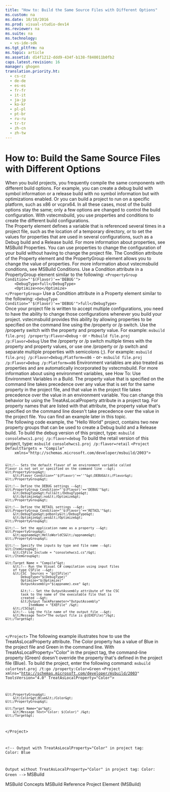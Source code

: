 ```yaml
---
title: "How to: Build the Same Source Files with Different Options"
ms.custom: na
ms.date: 10/10/2016
ms.prod: visual-studio-dev14
ms.reviewer: na
ms.suite: na
ms.technology: 
  - vs-ide-sdk
ms.tgt_pltfrm: na
ms.topic: article
ms.assetid: d14f1212-ddd9-434f-b138-f840011b0fb2
caps.latest.revision: 16
manager: ghogen
translation.priority.ht: 
  - cs-cz
  - de-de
  - es-es
  - fr-fr
  - it-it
  - ja-jp
  - ko-kr
  - pl-pl
  - pt-br
  - ru-ru
  - tr-tr
  - zh-cn
  - zh-tw
---
```

# How to: Build the Same Source Files with Different Options
<?xml version="1.0" encoding="utf-8"?>
<developerHowToDocument xmlns="http://ddue.schemas.microsoft.com/authoring/2003/5" xmlns:xlink="http://www.w3.org/1999/xlink" xmlns:xsi="http://www.w3.org/2001/XMLSchema-instance" xsi:schemaLocation="http://ddue.schemas.microsoft.com/authoring/2003/5 http://clixdevr3.blob.core.windows.net/ddueschema/developer.xsd">
  <introduction>
    <para>When you build projects, you frequently compile the same components with different build options. For example, you can create a debug build with symbol information or a release build with no symbol information but with optimizations enabled. Or you can build a project to run on a specific platform, such as x86 or <token>vcprx64</token>. In all these cases, most of the build options stay the same; only a few options are changed to control the build configuration. With <token>vstecmsbuild</token>, you use properties and conditions to create the different build configurations.</para>
  </introduction>
  <section>
    <title>Using Properties to Modify Projects</title>
    <content>
      <para>The <unmanagedCodeEntityReference>Property</unmanagedCodeEntityReference> element defines a variable that is referenced several times in a project file, such as the location of a temporary directory, or to set the values for properties that are used in several configurations, such as a Debug build and a Release build. For more information about properties, see <link xlink:href="962912ac-8931-49bf-a88c-0200b6e37362">MSBuild Properties</link>.</para>
      <para>You can use properties to change the configuration of your build without having to change the project file. The <unmanagedCodeEntityReference>Condition</unmanagedCodeEntityReference> attribute of the <unmanagedCodeEntityReference>Property</unmanagedCodeEntityReference> element and the <unmanagedCodeEntityReference>PropertyGroup</unmanagedCodeEntityReference> element allows you to change the value of properties. For more information about <token>vstecmsbuild</token> conditions, see <link xlink:href="9d7aa308-b667-48ed-b4c9-a61e49eb0a85">MSBuild Conditions</link>.</para>
      <procedure>
        <title>To set a group of properties based on another property</title>
        <steps class="bullet">
          <step>
            <content>
              <para>Use a <unmanagedCodeEntityReference>Condition</unmanagedCodeEntityReference> attribute in a <unmanagedCodeEntityReference>PropertyGroup</unmanagedCodeEntityReference> element similar to the following:</para>
              <code>&lt;PropertyGroup Condition="'$(Flavor)'=='DEBUG'"&gt;
    &lt;DebugType&gt;full&lt;/DebugType&gt;
    &lt;Optimize&gt;no&lt;/Optimize&gt;
&lt;/PropertyGroup&gt;</code>
            </content>
          </step>
        </steps>
      </procedure>
      <procedure>
        <title>To define a property based on another property</title>
        <steps class="bullet">
          <step>
            <content>
              <para>Use a <unmanagedCodeEntityReference>Condition</unmanagedCodeEntityReference> attribute in a <unmanagedCodeEntityReference>Property</unmanagedCodeEntityReference> element similar to the following:</para>
              <code>&lt;DebugType Condition="'$(Flavor)'=='DEBUG'"&gt;full&lt;/DebugType&gt;</code>
            </content>
          </step>
        </steps>
      </procedure>
    </content>
  </section>
  <section>
    <title>Specifying Properties on the Command Line</title>
    <content>
      <para>Once your project file is written to accept multiple configurations, you need to have the ability to change those configurations whenever you build your project. <token>vstecmsbuild</token> provides this ability by allowing properties to be specified on the command line using the <system>/property</system> or <system>/p</system> switch.</para>
      <procedure>
        <title>To set a project property at the command line</title>
        <steps class="bullet">
          <step>
            <content>
              <para>Use the <system>/property</system> switch with the property and property value. For example:</para>
              <code>msbuild file.proj /property:Flavor=Debug</code>
              <para>- or -</para>
              <code>Msbuild file.proj /p:Flavor=Debug</code>
            </content>
          </step>
        </steps>
      </procedure>
      <procedure>
        <title>To specify more than one project property at the command line</title>
        <steps class="bullet">
          <step>
            <content>
              <para>Use the <system>/property</system> or <system>/p</system> switch multiple times with the property and property values, or use one <system>/property</system> or <system>/p</system> switch and separate multiple properties with semicolons (;). For example:</para>
              <code>msbuild file.proj /p:Flavor=Debug;Platform=x86</code>
              <para>- or-</para>
              <code>msbuild file.proj /p:Flavor=Debug /p:Platform=x86</code>
            </content>
          </step>
        </steps>
      </procedure>
      <para>Environment variables are also treated as properties and are automatically incorporated by <token>vstecmsbuild</token>. For more information about using environment variables, see <link xlink:href="7f9e4469-8865-4b59-aab3-3ff26bd36e77">How To: Use Environment Variables in a Build</link>.</para>
      <para>The property value that is specified on the command line takes precedence over any value that is set for the same property in the project file, and that value in the project file takes precedence over the value in an environment variable.</para>
      <para>You can change this behavior by using the <unmanagedCodeEntityReference>TreatAsLocalProperty</unmanagedCodeEntityReference> attribute in a project tag. For property names that are listed with that attribute, the property value that's specified on the command line doesn't take precedence over the value in the project file. You can find an example later in this topic.</para>
    </content>
  </section>
  <codeExample>
    <description>
      <content>
        <para>The following code example, the "Hello World" project, contains two new property groups that can be used to create a Debug build and a Release build.</para>
        <para>To build the debug version of this project, type:</para>
        <code>msbuild consolehwcs1.proj /p:flavor=debug</code>
        <para>To build the retail version of this project, type:</para>
        <code>msbuild consolehwcs1.proj /p:flavor=retail</code>
      </content>
    </description>
    <code>&lt;Project DefaultTargets = "Compile"
    xmlns="http://schemas.microsoft.com/developer/msbuild/2003"&gt;

    &lt;!-- Sets the default flavor of an environment variable called 
    Flavor is not set or specified on the command line --&gt;
    &lt;PropertyGroup&gt;
        &lt;Flavor Condition="'$(Flavor)'==''"&gt;DEBUG&lt;/Flavor&gt;
    &lt;/PropertyGroup&gt;

    &lt;!-- Define the DEBUG settings --&gt;
    &lt;PropertyGroup Condition="'$(Flavor)'=='DEBUG'"&gt;
        &lt;DebugType&gt;full&lt;/DebugType&gt;
        &lt;Optimize&gt;no&lt;/Optimize&gt;
    &lt;/PropertyGroup&gt;

    &lt;!-- Define the RETAIL settings --&gt;
    &lt;PropertyGroup Condition="'$(Flavor)'=='RETAIL'"&gt;
        &lt;DebugType&gt;pdbonly&lt;/DebugType&gt;
        &lt;Optimize&gt;yes&lt;/Optimize&gt;
    &lt;/PropertyGroup&gt;

    &lt;!-- Set the application name as a property --&gt;
    &lt;PropertyGroup&gt;
        &lt;appname&gt;HelloWorldCS&lt;/appname&gt;
    &lt;/PropertyGroup&gt;

    &lt;!-- Specify the inputs by type and file name --&gt;
    &lt;ItemGroup&gt;
        &lt;CSFile Include = "consolehwcs1.cs"/&gt;
    &lt;/ItemGroup&gt;

    &lt;Target Name = "Compile"&gt;
        &lt;!-- Run the Visual C# compilation using input files
        of type CSFile --&gt;
        &lt;CSC  Sources = "@(CSFile)"
            DebugType="$(DebugType)"
            Optimize="$(Optimize)"
            OutputAssembly="$(appname).exe" &gt;

            &lt;!-- Set the OutputAssembly attribute of the CSC
            task to the name of the executable file that is 
            created --&gt;
            &lt;Output TaskParameter="OutputAssembly"
                ItemName = "EXEFile" /&gt;
        &lt;/CSC&gt;
        &lt;!-- Log the file name of the output file --&gt;
        &lt;Message Text="The output file is @(EXEFile)"/&gt;
    &lt;/Target&gt;
&lt;/Project&gt;</code>
  </codeExample>
  <codeExample>
    <description>
      <content>
        <para>The following example illustrates how to use the <unmanagedCodeEntityReference>TreatAsLocalProperty</unmanagedCodeEntityReference> attribute. The <codeInline>Color</codeInline> property has a value of <codeInline>Blue</codeInline> in the project file and <codeInline>Green</codeInline> in the command line. With <codeInline>TreatAsLocalProperty="Color"</codeInline> in the project tag, the command-line property (<codeInline>Green</codeInline>) doesn't override the property that's defined in the project file (<codeInline>Blue</codeInline>).</para>
        <para>To build the project, enter the following <?Comment AT: &quot;text&quot;? &quot;commandlines&quot;? 2012-07-26T17:44:00Z  Id='0?>command:</para>
        <code>msbuild colortest.proj /t:go /property:Color=Green</code>
      </content>
    </description>
    <code>&lt;Project xmlns="http://schemas.microsoft.com/developer/msbuild/2003"
ToolsVersion="4.0" TreatAsLocalProperty="Color"&gt;

    &lt;PropertyGroup&gt;
        &lt;Color&gt;Blue&lt;/Color&gt;
    &lt;/PropertyGroup&gt;

    &lt;Target Name="go"&gt;
        &lt;Message Text="Color: $(Color)" /&gt;
    &lt;/Target&gt;
&lt;/Project&gt;

&lt;!--
  Output with TreatAsLocalProperty="Color" in project tag:
     Color: Blue

  Output without TreatAsLocalProperty="Color" in project tag:
     Color: Green
--&gt;</code>
  </codeExample>
  <relatedTopics>
    <link xlink:href="e39f13f7-1e1d-4435-95ca-0c222bca071c">MSBuild</link>
<link xlink:href="083b8ba3-e4ad-45af-bb5d-3bc81d406131">MSBuild Concepts</link>
<link xlink:href="093395e1-70da-4f74-b34d-046c5e2b32e8">MSBuild Reference</link>
<link xlink:href="d1cda56a-dbef-4109-9201-39e962e3f653">Project Element (MSBuild)</link></relatedTopics>
</developerHowToDocument>